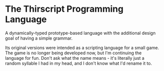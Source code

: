 # The Thirscript Programming Language

A dynamically-typed prototype-based language with the additional design goal of having a simple grammar.

Its original versions were intended as a scripting language for a small game. The game is no longer being developed now, but I'm continuing the language for fun. Don't ask what the name means - it's literally just a random syllable I had in my head, and I don't know what I'd rename it to.
